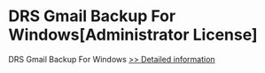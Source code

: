 # DRS Gmail Backup For Windows[Administrator License]
DRS Gmail Backup For Windows
[>> Detailed information](https://secure.shareit.com/shareit/product.html?productid=301004184&affiliateid=200057808)